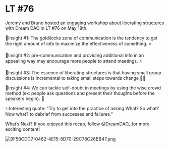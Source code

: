 # LT #76

Jeremy and Bruno hosted an engaging workshop about liberating structures with Dream DAO in LT #76 on May 18th. 

🧠Insight #1: The goldilocks zone of communication is the tendency to get the right amount of info to maximize the effectiveness of something. ⭐️

🧠Insight #2: pre-communication and providing additional info in an appealing way may encourage more people to attend meetings. ⚡️

🧠Insight #3: The essence of liberating structures is that having small group discussions is incremental to taking small steps towards change 🧗‍♀️

🧠Insight #4: We can tackle self-doubt in meetings by using the wise crowd method (ex: people ask questions and present their thoughts before the speakers begin). 📣

✨Interesting quote: “Try to get into the practice of asking What? So what? Now what? to debrief from successes and failures.” 

What’s Next?
If you enjoyed this recap, follow
[@DreamDAO_](https://twitter.com/DreamDAO_)
for more exciting content!

![9F58CDC7-0462-4E15-8D70-29C78C26BB47.png](LT%20#76%20186dcc80ae434a7d8bb1c6bb710eb2e6/9F58CDC7-0462-4E15-8D70-29C78C26BB47.png)